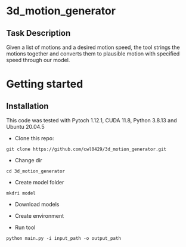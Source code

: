 # 3d_motion_generator

## Task Description
Given a list of motions and a desired motion speed, the tool strings the motions together and converts them to plausible motion with specified speed through our model.


# Getting started
## Installation
This code was tested with Pytoch 1.12.1, CUDA 11.8, Python 3.8.13 and Ubuntu 20.04.5

- Clone this repo:

```
git clone https://github.com/cwl0429/3d_motion_generator.git
```

- Change dir

```
cd 3d_motion_generator
```

- Create model folder
```
mkdri model
```

- Download models

- Create environment

- Run tool

```
python main.py -i input_path -o output_path  
```
